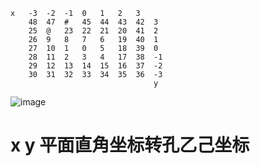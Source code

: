 											
	x	-3	-2	-1	0	1	2	3			
		48	47	#	45	44	43	42	3		
		25	@	23	22	21	20	41	2		
		26	9	8	7	6	19	40	1		
		27	10	1	0	5	18	39	0		
		28	11	2	3	4	17	38	-1		
		29	12	13	14	15	16	37	-2		
		30	31	32	33	34	35	36	-3		
									y		
![image](https://user-images.githubusercontent.com/86919167/178985418-7183b94c-e733-4254-8cf1-1fbf99fe8e28.png)

# x y 平面直角坐标转孔乙己坐标
